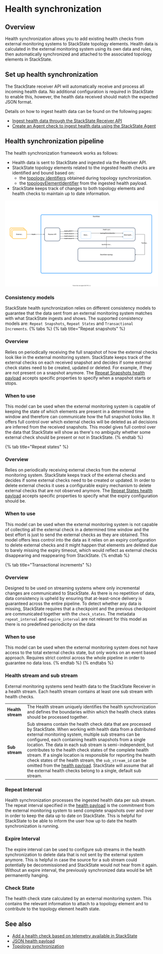 # Health synchronization

## Overview

Health synchronization allows you to add existing health checks from external monitoring systems to StackState topology elements. Health data is calculated in the external monitoring system using its own data and rules, then automatically synchronized and attached to the associated topology elements in StackState.

## Set up health synchronization

The StackState receiver API will automatically receive and process all incoming health data. No additional configuration is required in StackState to enable this, however, the health data received should match the expected JSON format.

Details on how to ingest health data can be found on the following pages:

* [Ingest health data through the StackState Receiver API](send-health-data.md)
* [Create an Agent check to ingest health data using the StackState Agent](../../develop/developer-guides/agent_check/how_to_develop_agent_checks.md)

## Health synchronization pipeline

The health synchronization framework works as follows:

* Health data is sent to StackState and ingested via the Receiver API.
* StackState topology elements related to the ingested health checks are identified and bound based on:
  * the [topology identifiers](../topology/sync.md#id-extraction) obtained during topology synchronization.
  * the [topologyElementIdentifier](send-health-data.md#json-property-health) from the ingested health payload.
* StackState keeps track of changes to both topology elements and health checks to maintain up to date information.

![Health synchronization pipeline](../../.gitbook/assets/health-sync-pipeline.svg)

### Consistency models
StackState health synchronization relies on different consistency models to guarantee that the data sent from an external monitoring system matches with what StackState ingests and shows. The supported consistency models are: `Repeat Snapshots`, `Repeat States` and `Transactional Increments`.
{% tabs %}
{% tab title="Repeat snapshots" %}
### Overview
Relies on periodically receiving the full snapshot of how the external checks look like in the external monitoring system. StackState keeps track of the external checks on each received snapshot and decides if some external check states need to be created, updated or deleted. For example, if they are not present on a snapshot anymore. The [Repeat Snapshots health payload](/configure/health/send-health-data/repeat_snapshots.md) accepts specific properties to specify when a snapshot starts or stops.

### When to use
This model can be used when the external monitoring system is capable of keeping the state of which elements are present in a determined time window and therefore can communicate how the full snapshot looks like. It offers full control over which external checks will be deleted as all decisions are inferred from the received snapshots. This model gives full control over the data that StackState will show as there's no ambiguity whether some external check should be present or not in StackState.
{% endtab %}

{% tab title="Repeat states" %}
### Overview
Relies on periodically receiving external checks from the external monitoring system. StackState keeps track of the external checks and decides if some external checks need to be created or updated. In order to delete external checks it uses a configurable expiry mechanism to delete external checks that are not observed anymore. The [Repeat States health payload](/configure/health/send-health-data/repeat_states.md) accepts specific properties to specify what the expiry configuration should be.

### When to use
This model can be used when the external monitoring system is not capable of collecting all the external check in a determined time window and the best effort is just to send the external checks as they are obtained. This model offers less control into the data as it relies on an expiry configuration to delete external checks and it might happen that elements are deleted due to barely missing the expiry timeout, which would reflect as external checks disappearing and reappearing from StackState.
{% endtab %}

{% tab title="Transactional increments" %}
### Overview
Designed to be used on streaming systems where only incremental changes are communicated to StackState. As there is no repetition of data, data consistency is upheld by ensuring that at-least-once delivery is guaranteed across the entire pipeline. To detect whether any data is missing, StackState requires that a checkpoint and the previous checkpoint are communicated together with the `check_states`. The metadata `repeat_interval` and `expire_interval` are not relevant for this model as there is no predefined periodicity on the data

### When to use
This model can be used when the external monitoring system does not have access to the total external checks state, but only works on an event based approach. Requires strict control across the whole pipeline in order to guarantee no data loss.
{% endtab %}
{% endtabs %}

### Health stream and sub stream

External monitoring systems send health data to the StackState Receiver in a health stream. Each health stream contains at least one sub stream with health checks.

|  |  |
| :--- | :--- |
| **Health stream** | The Health stream uniquely identifies the health synchronization and defines the boundaries within which the health check states should be processed together. |
| **Sub stream** | Sub streams contain the health check data that are processed by StackState. When working with health data from a distributed external monitoring system, multiple sub streams can be configured, each containing health snapshots from a single location. The data in each sub stream is semi-independent, but contributes to the health check states of the complete health stream. If a single location is responsible for reporting the health check states of the health stream, the `sub_stream_id` can be omitted from the [health payload](send-health-data.md#json-property-health). StackState will assume that all the external health checks belong to a single, default sub stream. |


### Repeat Interval

Health synchronization processes the ingested health data per sub stream. The repeat interval specified in the [health payload](send-health-data.md#json-property-health) is the commitment from the external monitoring system to send complete snapshots over and over in order to keep the data up to date on StackState. This is helpful for StackState to be able to inform the user how up to date the health synchronization is running.

### Expire Interval

The expire interval can be used to configure sub streams in the health synchronization to delete data that is not sent by the external system anymore. This is helpful in case the source for a sub stream could potentially be decommissioned and StackState would not hear from it again. Without an expire interval, the previously synchronized data would be left permanently hanging.

### Check State

The health check state calculated by an external monitoring system. This contains the relevant information to attach to a topology element and to contribute to the topology element health state.

## See also

* [Add a health check based on telemetry available in StackState](../../use/health-state/add-a-health-check.md)
* [JSON health payload](send-health-data.md#json-property-health)
* [Topology synchronization](../topology/topology_synchronization.md)

